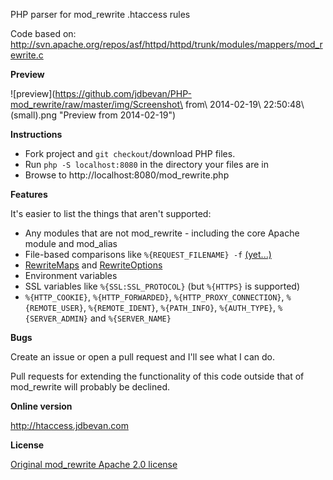 PHP parser for mod_rewrite .htaccess rules

Code based on: http://svn.apache.org/repos/asf/httpd/httpd/trunk/modules/mappers/mod_rewrite.c

**Preview**

![preview](https://github.com/jdbevan/PHP-mod_rewrite/raw/master/img/Screenshot\ from\ 2014-02-19\ 22:50:48\ \(small\).png "Preview from 2014-02-19")

**Instructions**

* Fork project and `git checkout`/download PHP files.
* Run `php -S localhost:8080` in the directory your files are in
* Browse to http://localhost:8080/mod_rewrite.php

**Features**

It's easier to list the things that aren't supported:

* Any modules that are not mod_rewrite - including the core Apache module and mod_alias
* File-based comparisons like `%{REQUEST_FILENAME} -f` [(yet...)](https://github.com/jdbevan/PHP-mod_rewrite/issues/5)
* [RewriteMaps](https://httpd.apache.org/docs/current/mod/mod_rewrite.html#rewritemap) and [RewriteOptions](https://httpd.apache.org/docs/current/mod/mod_rewrite.html#rewriteoptions)
* Environment variables
* SSL variables like `%{SSL:SSL_PROTOCOL}` (but `%{HTTPS}` is supported)
* `%{HTTP_COOKIE}`, `%{HTTP_FORWARDED}`, `%{HTTP_PROXY_CONNECTION}`, `%{REMOTE_USER}`, `%{REMOTE_IDENT}`, `%{PATH_INFO}`, `%{AUTH_TYPE}`, `%{SERVER_ADMIN}` and `%{SERVER_NAME}`

**Bugs**

Create an issue or open a pull request and I'll see what I can do.

Pull requests for extending the functionality of this code outside that of mod_rewrite will probably be declined.

**Online version**

http://htaccess.jdbevan.com

**License**

[Original mod_rewrite Apache 2.0 license](http://www.apache.org/licenses/LICENSE-2.0)

